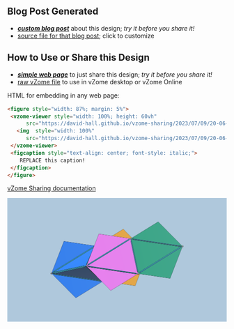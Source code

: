 
## Blog Post Generated

 - [***custom blog post***](<https://david-hall.github.io/vzome-sharing/2023/07/09/4-pentagons-folded-to-rhombahedron-20-06-14.html>) about this design; *try it before you share it!*
 - [source file for that blog post](<https://github.com/david-hall/vzome-sharing/edit/main/_posts/2023-07-09-4-pentagons-folded-to-rhombahedron-20-06-14.md>); click to customize
 


## How to Use or Share this Design

 - [***simple web page***](<https://david-hall.github.io/vzome-sharing/2023/07/09/20-06-14-4-pentagons-folded-to-rhombahedron/>) to just share this design; *try it before you share it!*
 - [raw vZome file](<https://raw.githubusercontent.com/david-hall/vzome-sharing/main/2023/07/09/20-06-14-4-pentagons-folded-to-rhombahedron/4-pentagons-folded-to-rhombahedron.vZome>) to use in vZome desktop or vZome Online
 
 HTML for embedding in any web page:
 ```html
<figure style="width: 87%; margin: 5%">
  <vzome-viewer style="width: 100%; height: 60vh"
       src="https://david-hall.github.io/vzome-sharing/2023/07/09/20-06-14-4-pentagons-folded-to-rhombahedron/4-pentagons-folded-to-rhombahedron.vZome" >
    <img  style="width: 100%"
       src="https://david-hall.github.io/vzome-sharing/2023/07/09/20-06-14-4-pentagons-folded-to-rhombahedron/4-pentagons-folded-to-rhombahedron.png" >
  </vzome-viewer>
  <figcaption style="text-align: center; font-style: italic;">
     REPLACE this caption!
  </figcaption>
</figure>
 ```

[vZome Sharing documentation](https://vzome.github.io/vzome/sharing.html#how-it-works)

![Image](<4-pentagons-folded-to-rhombahedron.png>)

